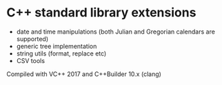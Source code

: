 # C++ standard library extensions

- date and time manipulations (both Julian and Gregorian calendars are supported)
- generic tree implementation
- string utils (format, replace etc)
- CSV tools

Compiled with VC++ 2017 and C++Builder 10.x (clang)
